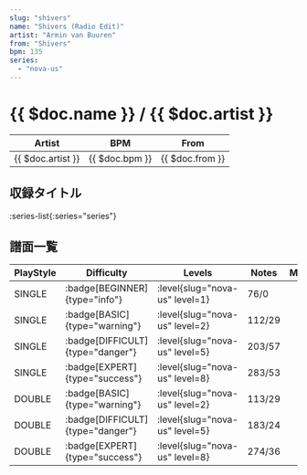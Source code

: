 ```yaml
---
slug: "shivers"
name: "Shivers (Radio Edit)"
artist: "Armin van Buuren"
from: "Shivers"
bpm: 135
series:
  - "nova-us"
---
```


# {{ $doc.name }} / {{ $doc.artist }}

|Artist|BPM|From|
|------|---|----|
|{{ $doc.artist }}|{{ $doc.bpm }}|{{ $doc.from }}|

## 収録タイトル

:series-list{:series="series"}

## 譜面一覧

|PlayStyle|Difficulty|Levels|Notes|Movie|
|---------|----------|------|-----|-----|
|SINGLE| :badge[BEGINNER]{type="info"}|<div class="field is-grouped is-grouped-multiline"> :level{slug="nova-us" level=1}</div>|76/0||
|SINGLE| :badge[BASIC]{type="warning"}|<div class="field is-grouped is-grouped-multiline"> :level{slug="nova-us" level=2}</div>|112/29||
|SINGLE| :badge[DIFFICULT]{type="danger"}|<div class="field is-grouped is-grouped-multiline"> :level{slug="nova-us" level=5}</div>|203/57||
|SINGLE| :badge[EXPERT]{type="success"}|<div class="field is-grouped is-grouped-multiline"> :level{slug="nova-us" level=8}</div>|283/53||
|DOUBLE| :badge[BASIC]{type="warning"}|<div class="field is-grouped is-grouped-multiline"> :level{slug="nova-us" level=2}</div>|113/29||
|DOUBLE| :badge[DIFFICULT]{type="danger"}|<div class="field is-grouped is-grouped-multiline"> :level{slug="nova-us" level=5}</div>|183/24||
|DOUBLE| :badge[EXPERT]{type="success"}|<div class="field is-grouped is-grouped-multiline"> :level{slug="nova-us" level=8}</div>|274/36||
